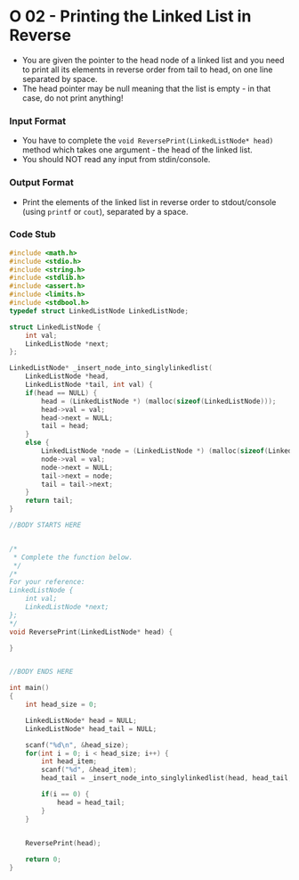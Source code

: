 # O 02 - Printing the Linked List in Reverse

-   You are given the pointer to the head node of a linked list
    and you need to print all its elements in reverse order
    from tail to head, on one line separated by space.
-   The head pointer may be null meaning that the list is
    empty - in that case, do not print anything!

### Input Format

-   You have to complete the `void ReversePrint(LinkedListNode* head)`
    method which takes one argument - the head of the linked list.
-   You should NOT read any input from stdin/console.

### Output Format

-   Print the elements of the linked list in reverse order to
    stdout/console (using `printf` or `cout`), separated by a space.

### Code Stub

```c
#include <math.h>
#include <stdio.h>
#include <string.h>
#include <stdlib.h>
#include <assert.h>
#include <limits.h>
#include <stdbool.h>
typedef struct LinkedListNode LinkedListNode;

struct LinkedListNode {
    int val;
    LinkedListNode *next;
};

LinkedListNode* _insert_node_into_singlylinkedlist(
    LinkedListNode *head,
    LinkedListNode *tail, int val) {
    if(head == NULL) {
        head = (LinkedListNode *) (malloc(sizeof(LinkedListNode)));
        head->val = val;
        head->next = NULL;
        tail = head;
    }
    else {
        LinkedListNode *node = (LinkedListNode *) (malloc(sizeof(LinkedListNode)));
        node->val = val;
        node->next = NULL;
        tail->next = node;
        tail = tail->next;
    }
    return tail;
}

//BODY STARTS HERE


/*
 * Complete the function below.
 */
/*
For your reference:
LinkedListNode {
    int val;
    LinkedListNode *next;
};
*/
void ReversePrint(LinkedListNode* head) {

}


//BODY ENDS HERE

int main()
{
    int head_size = 0;

    LinkedListNode* head = NULL;
    LinkedListNode* head_tail = NULL;

    scanf("%d\n", &head_size);
    for(int i = 0; i < head_size; i++) {
        int head_item;
        scanf("%d", &head_item);
        head_tail = _insert_node_into_singlylinkedlist(head, head_tail, head_item);

        if(i == 0) {
            head = head_tail;
        }
    }


    ReversePrint(head);
    
    return 0;
}
```
